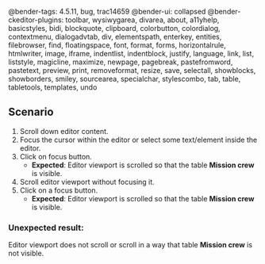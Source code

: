 @bender-tags: 4.5.11, bug, trac14659
@bender-ui: collapsed
@bender-ckeditor-plugins: toolbar, wysiwygarea, divarea, about, a11yhelp, basicstyles, bidi, blockquote, clipboard, colorbutton, colordialog, contextmenu, dialogadvtab, div, elementspath, enterkey, entities, filebrowser, find, floatingspace, font, format, forms, horizontalrule, htmlwriter, image, iframe, indentlist, indentblock, justify, language, link, list, liststyle, magicline, maximize, newpage, pagebreak, pastefromword, pastetext, preview, print, removeformat, resize, save, selectall, showblocks, showborders, smiley, sourcearea, specialchar, stylescombo, tab, table, tabletools, templates, undo

## Scenario

1. Scroll down editor content.
1. Focus the cursor within the editor or select some text/element inside the editor.
1. Click on focus button.
	* **Expected**: Editor viewport is scrolled so that the table **Mission crew** is visible.
1. Scroll editor viewport without focusing it.
1. Click on a focus button.
	* **Expected**: Editor viewport is scrolled so that the table **Mission crew** is visible.

### Unexpected result:

Editor viewport does not scroll or scroll in a way that table **Mission crew** is not visible.
